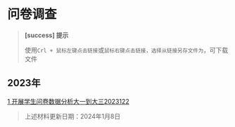 # 问卷调查

> **[success] 提示**
> 
> 使用`Crl + 鼠标左键点击链接`或`鼠标右键点击链接，选择从链接另存文件为`，可下载文件


## 2023年
[1 开展学生问卷数据分析大一到大三2023122](./files/开展学生问卷数据分析大一到大三20231229.xlsx)

> 上述材料更新日期：2024年1月8日